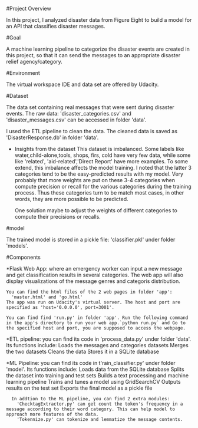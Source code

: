 
#Project Overview

  In this project, I analyzed disaster data from Figure Eight to build a model for an API that classifies disaster messages.

#Goal

  A machine learning pipeline to categorize the disaster events are created in
  this project, so that it can send the messages to an appropriate disaster
  relief agency/category.

#Environment

  The virtual workspace IDE and data set are offered by Udacity.


#Dataset

  The data set containing real messages that were sent during disaster events.
  The raw data: 'disaster_categories.csv' and 'disaster_messages.csv' can be accessed in folder 'data'.

  I used the ETL pipeline to clean the data. The cleaned data is saved as 'DisasterResponse.db' in folder 'data'.
  
  * Insights from the dataset
  	This dataset is imbalanced. Some labels like water,child-alone,tools, shops, firs, cold have very few data, while some like 'related', 'aid-related','Direct Report' have more examples.
  	To some extend, this imbalance affects the model training. I noted that the latter 3 categories tend to be the easy-predicted results with my model.
  	Very probably that more weights are put on these 3-4 categories when compute precision or recall for the various categories during the training process.
  	Thus these categories turn to be match most cases, in other words, they are more possible to be predicted.
  	
  	One solution maybe to adjust the weights of different categories to compute their precisions or recalls.
 
#model

  The trained model is stored in a pickle file: 'classifier.pkl' under folder 'models'.

#Components

  *Flask Web App:
    where an emergency worker can input a new message and get classification
    results in several categories.
    The web app will also display visualizations of the message genres and categoris distribution.

    You can find the html files of the 2 web pages in folder 'app':
      'master.html' and 'go.html'
    The app was run on Udacity's virtual server. The host and port are specified as 'host='0.0.0.0', port=3001'.

    You can find find 'run.py' in folder 'app'. Run the following command in the app's directory to run your web app.`python run.py` and Go to the specified host and port, you are supposed to access the webpage.


  *ETL pipeline:
    you can find its code in 'process_data.py' under folder 'data'. Its functions include:
      Loads the messages and categories datasets
      Merges the two datasets
      Cleans the data
      Stores it in a SQLite database

  *ML Pipeline:
    you can find its code in t'rain_classifier.py' under folder 'model'. Its functions include:
      Loads data from the SQLite database
      Splits the dataset into training and test sets
      Builds a text processing and machine learning pipeline
      Trains and tunes a model using GridSearchCV
      Outputs results on the test set
      Exports the final model as a pickle file

      In addtion to the ML pipeline, you can find 2 extra modules:
        'ChecktagExtractor.py' can get count the token's frequency in a message according to their word category. This can help model to approach more features of the data.
        'Tokennize.py' can tokenize and lemmatize the message contents.
